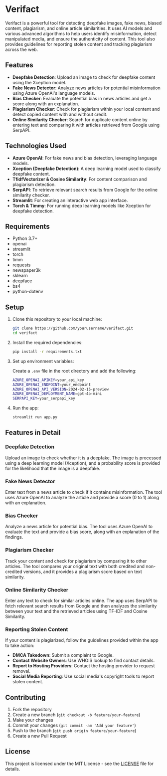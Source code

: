 # Verifact

Verifact is a powerful tool for detecting deepfake images, fake news, biased content, plagiarism, and online article similarities. It uses AI models and various advanced algorithms to help users identify misinformation, detect manipulated media, and ensure the authenticity of content. This tool also provides guidelines for reporting stolen content and tracking plagiarism across the web.

## Features

- **Deepfake Detection**: Upload an image to check for deepfake content using the Xception model.
- **Fake News Detector**: Analyze news articles for potential misinformation using Azure OpenAI's language models.
- **Bias Checker**: Evaluate the potential bias in news articles and get a score along with an explanation.
- **Plagiarism Checker**: Check for plagiarism within your local content and detect copied content with and without credit.
- **Online Similarity Checker**: Search for duplicate content online by entering text and comparing it with articles retrieved from Google using SerpAPI.

## Technologies Used

- **Azure OpenAI**: For fake news and bias detection, leveraging language models.
- **Xception (Deepfake Detection)**: A deep learning model used to classify deepfake content.
- **TfidfVectorizer & Cosine Similarity**: For content comparison and plagiarism detection.
- **SerpAPI**: To retrieve relevant search results from Google for the online similarity checker.
- **Streamlit**: For creating an interactive web app interface.
- **Torch & Timmy**: For running deep learning models like Xception for deepfake detection.

## Requirements

- Python 3.7+
- openai
- streamlit
- torch
- timm
- requests
- newspaper3k
- sklearn
- deepface
- bs4
- python-dotenv

## Setup

1. Clone this repository to your local machine:

    ```bash
    git clone https://github.com/yourusername/verifact.git
    cd verifact
    ```

2. Install the required dependencies:

    ```bash
    pip install -r requirements.txt
    ```

3. Set up environment variables:

    Create a `.env` file in the root directory and add the following:

    ```bash
    AZURE_OPENAI_APIKEY=your_api_key
    AZURE_OPENAI_ENDPOINT=your_endpoint
    AZURE_OPENAI_API_VERSION=2024-02-15-preview
    AZURE_OPENAI_DEPLOYMENT_NAME=gpt-4o-mini
    SERPAPI_KEY=your_serpapi_key
    ```

4. Run the app:

    ```bash
    streamlit run app.py
    ```

## Features in Detail

### Deepfake Detection

Upload an image to check whether it is a deepfake. The image is processed using a deep learning model (Xception), and a probability score is provided for the likelihood that the image is a deepfake.

### Fake News Detector

Enter text from a news article to check if it contains misinformation. The tool uses Azure OpenAI to analyze the article and provide a score (0 to 1) along with an explanation.

### Bias Checker

Analyze a news article for potential bias. The tool uses Azure OpenAI to evaluate the text and provide a bias score, along with an explanation of the findings.

### Plagiarism Checker

Track your content and check for plagiarism by comparing it to other articles. The tool compares your original text with both credited and non-credited versions, and it provides a plagiarism score based on text similarity.

### Online Similarity Checker

Enter any text to check for similar articles online. The app uses SerpAPI to fetch relevant search results from Google and then analyzes the similarity between your text and the retrieved articles using TF-IDF and Cosine Similarity.

### Reporting Stolen Content

If your content is plagiarized, follow the guidelines provided within the app to take action:

- **DMCA Takedown**: Submit a complaint to Google.
- **Contact Website Owners**: Use WHOIS lookup to find contact details.
- **Report to Hosting Providers**: Contact the hosting provider to request removal.
- **Social Media Reporting**: Use social media's copyright tools to report stolen content.

## Contributing

1. Fork the repository
2. Create a new branch (`git checkout -b feature/your-feature`)
3. Make your changes
4. Commit your changes (`git commit -am 'Add your feature'`)
5. Push to the branch (`git push origin feature/your-feature`)
6. Create a new Pull Request

## License

This project is licensed under the MIT License - see the [LICENSE](LICENSE) file for details.
